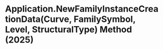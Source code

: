 # Application.NewFamilyInstanceCreationData(Curve, FamilySymbol, Level, StructuralType) Method (2025)

﻿